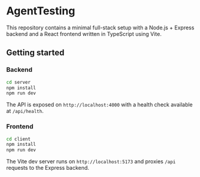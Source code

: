 # AgentTesting

This repository contains a minimal full-stack setup with a Node.js + Express backend and a React frontend written in TypeScript using Vite.

## Getting started

### Backend

```bash
cd server
npm install
npm run dev
```

The API is exposed on `http://localhost:4000` with a health check available at `/api/health`.

### Frontend

```bash
cd client
npm install
npm run dev
```

The Vite dev server runs on `http://localhost:5173` and proxies `/api` requests to the Express backend.
